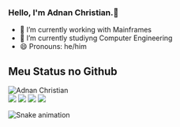 ### Hello, I'm Adnan Christian.🤝

- 🔭 I’m currently working with Mainframes
- 🌱 I’m currently studiyng Computer Engineering
- 😄 Pronouns: he/him

## Meu Status no Github

<img align="center" src="https://github-readme-stats.vercel.app/api?username=adnanchristian&show_icons=true&locale=en" alt="Adnan Christian" />

<div> 
  <a href="https://instagram.com/a.christ" target="_blank"><img src="https://img.shields.io/badge/-Instagram-%23E4405F?style=for-the-badge&logo=instagram&logoColor=white" target="_blank"></a>
 <a href="https://discord.gg/wagxzStdcR" target="_blank"><img src="https://img.shields.io/badge/Discord-7289DA?style=for-the-badge&logo=discord&logoColor=white" target="_blank"></a> 
  <a href = "mailto:adnan.christianalves@gmail.com"><img src="https://img.shields.io/badge/-Gmail-%23333?style=for-the-badge&logo=gmail&logoColor=white" target="_blank"></a>
  <a href="https://www.linkedin.com/in/adnanchristian target="_blank"><img src="https://img.shields.io/badge/-LinkedIn-%230077B5?style=for-the-badge&logo=linkedin&logoColor=white" target="_blank"></a> 
 
  ![Snake animation](https://github.com/adnanchristian/adnanchristian/blob/output/github-contribution-grid-snake.svg)
 
</div>
